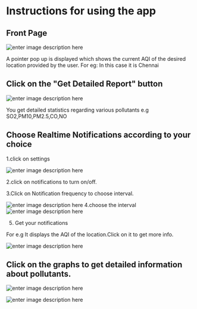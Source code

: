 #  Instructions for using the app	
## Front Page
![enter image description here](https://raw.githubusercontent.com/mayukh45/Jobless_Coders_iem/master/pollutionapp/Screenshot_20181028-214733.png)




A pointer pop up is displayed which shows the current AQI of the desired location provided by the user.
For eg:
In this case it is Chennai


## Click on the "Get Detailed Report" button
![enter image description here](https://raw.githubusercontent.com/mayukh45/Jobless_Coders_iem/master/pollutionapp/Screenshot_20181028-223534.png)
 





You get detailed statistics regarding various pollutants e.g SO2,PM10,PM2.5,CO,NO



##  Choose Realtime Notifications according to your choice
1.click on settings



![enter image description here](https://raw.githubusercontent.com/mayukh45/Jobless_Coders_iem/master/pollutionapp/Screenshot_20181028-223312.png)



2.click on notifications to turn on/off.




3.Click on Notification frequency to choose interval.



![enter image description here](https://raw.githubusercontent.com/mayukh45/Jobless_Coders_iem/master/pollutionapp/Screenshot_20181028-223316.png)
4.choose the interval
![enter image description here](https://raw.githubusercontent.com/mayukh45/Jobless_Coders_iem/master/pollutionapp/Screenshot_20181028-223329.png)

5. Get your notifications



For e.g It displays the AQI of the location.Click on it to get more info.




![enter image description here](https://raw.githubusercontent.com/mayukh45/Jobless_Coders_iem/master/pollutionapp/Screenshot_20181028-223446.png)





## Click on the graphs to get detailed information about pollutants.






![enter image description here](https://raw.githubusercontent.com/mayukh45/Jobless_Coders_iem/master/pollutionapp/Screenshot_20181028-223538.png)





 ![enter image description here](https://raw.githubusercontent.com/mayukh45/Jobless_Coders_iem/master/pollutionapp/Screenshot_20181028-223553.png)

 

